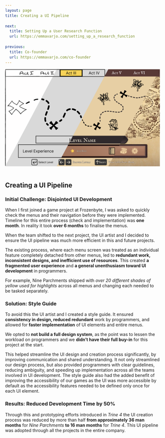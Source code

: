 ```yaml
---
layout: page
title: Creating a UI Pipeline

next:
  title: Setting Up a User Research Function
  url: https://emmavarjo.com/setting_up_a_research_function

previous:
  title: Co-founder
  url: https://emmavarjo.com/co-founder
---
```


<center><img src="assets/img/portfolio/ui-pipeline-full.png" alt="An image of the same menu at different stages" width=600 class="img-fluid"></center><br>

<div class="col-lg-12 text-center">
	<h2 class="section-heading text-uppercase"> Creating a UI Pipeline </h2>
</div>

<h3>Initial Challenge: Disjointed UI Development</h3>
When I first joined a game project at Frozenbyte, I was asked to quickly check the menus and their navigation before they were implemented. Timeline for this entire process (check and implementation) was <b>one month</b>. In reality it took <b>over 6 months</b> to finalise the menus.

When the team shifted to the next project, the UI artist and I decided to ensure the UI pipeline was much more efficient in this and future projects.

The existing process, where each menu screen was treated as an individual feature completely detached from other menus, led to <b>redundant work, inconsistent designs, and inefficient use of resources</b>. This created <b>a fragmented user experience</b> and <b>a general unenthusiasm toward UI development</b> in programmers.

For example, Nine Parchments shipped with <i>over 20 different shades of yellow used for highlights</i> across all menus and changing each needed to be tasked separately.

<h3>Solution: Style Guide</h3>
To avoid this the UI artist and I created a style guide. It ensured <b>consistency in design, reduced redundant</b> work by programmers, and allowed for <b>faster implementation</b> of UI elements and entire menus.

We opted to <b>not build a full design system</b>, as the point was to lessen the workload on programmers and we <b>didn’t have their full buy-in</b> for this project at the start.

This helped streamline the UI design and creation process significantly, by improving communication and shared understanding. It not only streamlined our design process, but also provided programmers with clear guidelines, reducing ambiguity, and speeding up implementation across all the teams involved in UI development. The style guide also had the added benefit of improving the accessibility of our games as the UI was more accessible by default as the accessibility features needed to be defined only once for each UI element.

<h3>Results: Reduced Development Time by 50%</h3>
Through this and prototyping efforts introduced in <i>Trine 4</i> the UI creation process was reduced by more than half <b>from approximately 36 man months</b> for <i>Nine Parchments</i> <b>to 16 man months</b> for <i>Trine 4</i>. This UI pipeline was adopted through all the projects in the entire company.
